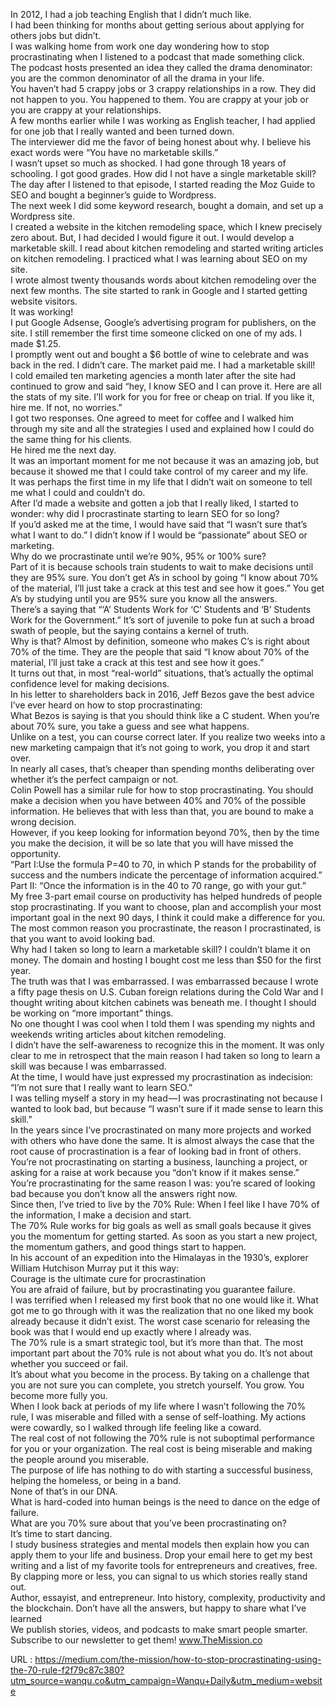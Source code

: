   In 2012, I had a job teaching English that I didn’t much like.  
    I had been thinking for months about getting serious about applying for others jobs but didn’t.  
    I was walking home from work one day wondering how to stop procrastinating when I listened to a podcast that made something click.  
    The podcast hosts presented an idea they called the drama denominator: you are the common denominator of all the drama in your life.  
    You haven’t had 5 crappy jobs or 3 crappy relationships in a row. They did not happen to you. You happened to them. You are crappy at your job or you are crappy at your relationships.  
    A few months earlier while I was working as English teacher, I had applied for one job that I really wanted and been turned down.  
    The interviewer did me the favor of being honest about why. I believe his exact words were “You have no marketable skills.”  
    I wasn’t upset so much as shocked. I had gone through 18 years of schooling. I got good grades. How did I not have a single marketable skill?  
    The day after I listened to that episode, I started reading the Moz Guide to SEO and bought a beginner’s guide to Wordpress.  
    The next week I did some keyword research, bought a domain, and set up a Wordpress site.  
    I created a website in the kitchen remodeling space, which I knew precisely zero about. But, I had decided I would figure it out. I would develop a marketable skill. I read about kitchen remodeling and started writing articles on kitchen remodeling. I practiced what I was learning about SEO on my site.  
    I wrote almost twenty thousands words about kitchen remodeling over the next few months. The site started to rank in Google and I started getting website visitors.  
    It was working!  
    I put Google Adsense, Google’s advertising program for publishers, on the site. I still remember the first time someone clicked on one of my ads. I made $1.25.  
    I promptly went out and bought a $6 bottle of wine to celebrate and was back in the red. I didn’t care. The market paid me. I had a marketable skill!  
    I cold emailed ten marketing agencies a month later after the site had continued to grow and said “hey, I know SEO and I can prove it. Here are all the stats of my site. I’ll work for you for free or cheap on trial. If you like it, hire me. If not, no worries.”  
    I got two responses. One agreed to meet for coffee and I walked him through my site and all the strategies I used and explained how I could do the same thing for his clients.  
    He hired me the next day.  
    It was an important moment for me not because it was an amazing job, but because it showed me that I could take control of my career and my life.  
    It was perhaps the first time in my life that I didn’t wait on someone to tell me what I could and couldn’t do.  
    After I’d made a website and gotten a job that I really liked, I started to wonder: why did I procrastinate starting to learn SEO for so long?  
    If you’d asked me at the time, I would have said that “I wasn’t sure that’s what I want to do.” I didn’t know if I would be “passionate” about SEO or marketing.  
    Why do we procrastinate until we’re 90%, 95% or 100% sure?  
    Part of it is because schools train students to wait to make decisions until they are 95% sure. You don’t get A’s in school by going “I know about 70% of the material, I’ll just take a crack at this test and see how it goes.” You get A’s by studying until you are 95% sure you know all the answers.  
    There’s a saying that “‘A’ Students Work for ‘C’ Students and ‘B’ Students Work for the Government.” It’s sort of juvenile to poke fun at such a broad swath of people, but the saying contains a kernel of truth.  
    Why is that? Almost by definition, someone who makes C’s is right about 70% of the time. They are the people that said “I know about 70% of the material, I’ll just take a crack at this test and see how it goes.”  
    It turns out that, in most “real-world” situations, that’s actually the optimal confidence level for making decisions.  
    In his letter to shareholders back in 2016, Jeff Bezos gave the best advice I’ve ever heard on how to stop procrastinating:  
    What Bezos is saying is that you should think like a C student. When you’re about 70% sure, you take a guess and see what happens.  
    Unlike on a test, you can course correct later. If you realize two weeks into a new marketing campaign that it’s not going to work, you drop it and start over.  
    In nearly all cases, that’s cheaper than spending months deliberating over whether it’s the perfect campaign or not.  
    Colin Powell has a similar rule for how to stop procrastinating. You should make a decision when you have between 40% and 70% of the possible information. He believes that with less than that, you are bound to make a wrong decision.  
    However, if you keep looking for information beyond 70%, then by the time you make the decision, it will be so late that you will have missed the opportunity.  
    “Part I:Use the formula P=40 to 70, in which P stands for the probability of success and the numbers indicate the percentage of information acquired.”  
    Part II: “Once the information is in the 40 to 70 range, go with your gut.”  
    My free 3-part email course on productivity has helped hundreds of people stop procrastinating. If you want to choose, plan and accomplish your most important goal in the next 90 days, I think it could make a difference for you.  
    The most common reason you procrastinate, the reason I procrastinated, is that you want to avoid looking bad.  
    Why had I taken so long to learn a marketable skill? I couldn’t blame it on money. The domain and hosting I bought cost me less than $50 for the first year.  
    The truth was that I was embarrassed. I was embarrassed because I wrote a fifty page thesis on U.S. Cuban foreign relations during the Cold War and I thought writing about kitchen cabinets was beneath me. I thought I should be working on “more important” things.  
    No one thought I was cool when I told them I was spending my nights and weekends writing articles about kitchen remodeling.  
    I didn’t have the self-awareness to recognize this in the moment. It was only clear to me in retrospect that the main reason I had taken so long to learn a skill was because I was embarrassed.  
    At the time, I would have just expressed my procrastination as indecision: “I’m not sure that I really want to learn SEO.”  
    I was telling myself a story in my head — I was procrastinating not because I wanted to look bad, but because “I wasn’t sure if it made sense to learn this skill.”  
    In the years since I’ve procrastinated on many more projects and worked with others who have done the same. It is almost always the case that the root cause of procrastination is a fear of looking bad in front of others.  
    You’re not procrastinating on starting a business, launching a project, or asking for a raise at work because you “don’t know if it makes sense.”  
    You’re procrastinating for the same reason I was: you’re scared of looking bad because you don’t know all the answers right now.  
    Since then, I’ve tried to live by the 70% Rule: When I feel like I have 70% of the information, I make a decision and start.  
    The 70% Rule works for big goals as well as small goals because it gives you the momentum for getting started. As soon as you start a new project, the momentum gathers, and good things start to happen.  
    In his account of an expedition into the Himalayas in the 1930’s, explorer William Hutchison Murray put it this way:  
    Courage is the ultimate cure for procrastination  
    You are afraid of failure, but by procrastinating you guarantee failure.  
    I was terrified when I released my first book that no one would like it. What got me to go through with it was the realization that no one liked my book already because it didn’t exist. The worst case scenario for releasing the book was that I would end up exactly where I already was.  
    The 70% rule is a smart strategic tool, but it’s more than that. The most important part about the 70% rule is not about what you do. It’s not about whether you succeed or fail.  
    It’s about what you become in the process. By taking on a challenge that you are not sure you can complete, you stretch yourself. You grow. You become more fully you.  
    When I look back at periods of my life where I wasn’t following the 70% rule, I was miserable and filled with a sense of self-loathing. My actions were cowardly, so I walked through life feeling like a coward.  
    The real cost of not following the 70% rule is not suboptimal performance for you or your organization. The real cost is being miserable and making the people around you miserable.  
    The purpose of life has nothing to do with starting a successful business, helping the homeless, or being in a band.  
    None of that’s in our DNA.  
    What is hard-coded into human beings is the need to dance on the edge of failure.  
    What are you 70% sure about that you’ve been procrastinating on?  
    It’s time to start dancing.  
    I study business strategies and mental models then explain how you can apply them to your life and business. Drop your email here to get my best writing and a list of my favorite tools for entrepreneurs and creatives, free.  
    By clapping more or less, you can signal to us which stories really stand out.  
    Author, essayist, and entrepreneur. Into history, complexity, productivity and the blockchain. Don’t have all the answers, but happy to share what I’ve learned  
    We publish stories, videos, and podcasts to make smart people smarter. Subscribe to our newsletter to get them! www.TheMission.co  
    
  URL : https://medium.com/the-mission/how-to-stop-procrastinating-using-the-70-rule-f2f79c87c380?utm_source=wanqu.co&utm_campaign=Wanqu+Daily&utm_medium=website